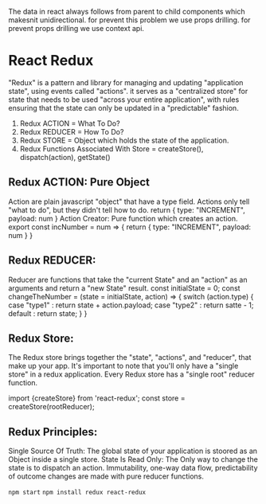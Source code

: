 The data in react always follows from parent to child components which makesnit unidirectional. for prevent this problem we use props drilling. for prevent props drilling we use context api.
# React Redux
"Redux" is a pattern and library for managing and updating "application state", using events called "actions". it serves as a "centralized store" for state that needs to be used "across your entire application", with rules ensuring that the state can only be updated in a "predictable" fashion.
1. Redux ACTION = What To Do?
2. Redux REDUCER = How To Do?
3. Redux STORE = Object which holds the state of the application.
4. Redux Functions Associated With Store = createStore(), dispatch(action), getState()

## Redux ACTION:	Pure Object
Action are plain javascript "object" that have a type field. Actions only tell "what to do", but they didn't tell how to do.
return {
	type: "INCREMENT",
	payload: num
}
Action Creator: Pure function which creates an action.
export const incNumber = num => {
	return {
		type: "INCREMENT",
		payload: num
	}
}

## Redux REDUCER: 
Reducer are functions that take the "current State" and an "action" as an arguments and return a "new State" result.
const initialState = 0;
const changeTheNumber = (state = initialState, action) => {
	switch (action.type) {
		case "type1" : return state + action.payload;
		case "type2" : return satte - 1;
		default : return state;
	}
}

## Redux Store:
The Redux store brings together the "state", "actions", and "reducer", that make up your app. It's important to note that you'll only have a "single store" in a redux application. Every Redux store has a "single root" reducer function.

import {createStore} from 'react-redux';
const store = createStore(rootReducer);

## Redux Principles:
Single Source Of Truth: The global state of your application is stoored as an Object inside a single store. State Is Read Only: The Only way to change the state is to dispatch an action. Immutability, one-way data flow, predictability of outcome changes are made with pure reducer functions.

` npm start `
` npm install redux react-redux `
